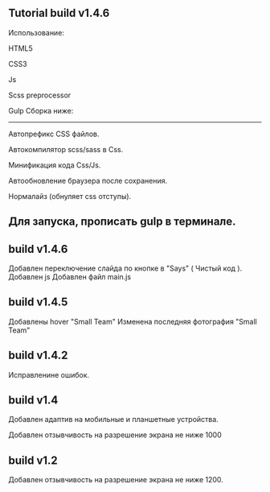 Tutorial build v1.4.6
--------------------------------------------------------------

Использование:

HTML5

CSS3

Js



Scss preprocessor

Gulp Сборка ниже:

--------------------------------------------------------------
Автопрефикс CSS файлов.

Автокомпилятор scss/sass в Css.

Минификация кода Css/Js.

Автообновление браузера после сохранения.

Нормалайз (обнуляет css отступы).

Для запуска, прописать gulp в терминале.
--------------------------------------------------------------
build v1.4.6
--------------------------------------------------------------
Добавлен переключение слайда по кнопке в "Says" ( Чистый код ).
Добавлен js
Добавлен файл main.js


build v1.4.5
--------------------------------------------------------------
Добавлены hover "Small Team" 
Изменена последняя фотография "Small Team"

build v1.4.2
--------------------------------------------------------------
Исправленине ошибок.

build v1.4
--------------------------------------------------------------
Добавлен адаптив на мобильные и планшетные устройства.

Добавлен отзывчивость на разрешение экрана не ниже 1000

build v1.2
--------------------------------------------------------------
Добавлен отзывчивость на разрешение экрана не ниже 1200.
